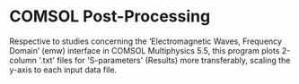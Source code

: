 # COMSOL Post-Processing
Respective to studies concerning the ‘Electromagnetic Waves, Frequency Domain’ (emw) 
interface in COMSOL Multiphysics 5.5, this program plots 2-column '.txt' files for 'S-parameters' (Results)
more transferably, scaling the y-axis to each input data file.
